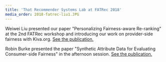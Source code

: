 ```yaml
---
title: 'That Recommender Systems Lab at FATRec 2018'
media_order: 2018-fatrec-liu1.JPG
---
```


Weiwei Liu presented our paper "Personalizing Fairness-aware Re-ranking" at the 2nd FATRec workshop and introducing our work on provider-side fairness with Kiva.org. [See the publication.](../../pubs/2018_fatrec_personal)

Robin Burke presented the paper "Synthetic Attribute Data for Evaluating Consumer-side Fairness" in the afternoon session. [See the publication. ](../../pubs/2018_fatrec_synthetic)
